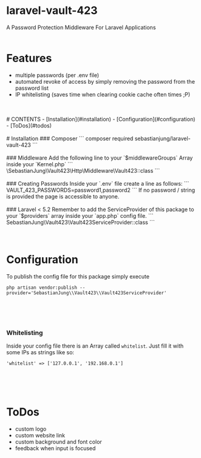 # laravel-vault-423
A Password Protection Middleware For Laravel Applications
<br>
<br>
# Features
- multiple passwords (per .env file)
- automated revoke of access by simply removing the password from the password list
- IP whitelisting (saves time when clearing cookie cache often times ;P)
<br>
<br>
# CONTENTS
- [Installation](#installation)
- [Configuration](#configuration)
- [ToDos](#todos)
<br>
<br>
# Installation
### Composer
```
composer required sebastianjung/laravel-vault-423
```
<br>
<br>
### Middleware
Add the following line to your `$middlewareGroups` Array inside your `Kernel.php`
```
\SebastianJung\Vault423\Http\Middleware\Vault423::class
```
<br>
<br>
### Creating Passwords
Inside your `.env` file create a line as follows:
```
VAULT_423_PASSWORDS=password1,password2
```
If no password / string is provided the page is accessible to anyone.
<br>
<br>
### Laravel < 5.2
Remember to add the ServiceProvider of this package to your `$providers` array inside your `app.php` config file.
```
SebastianJung\Vault423\Vault423ServiceProvider::class
```
<br>
<br>
<br>


# Configuration
To publish the config file for this package simply execute
```
php artisan vendor:publish --provider='SebastianJung\\Vault423\\Vault423ServiceProvider'
```
<br>
<br>
<br>


### Whitelisting
Inside your config file there is an Array called `whitelist`. Just fill it with some IPs as strings like so:
```
'whitelist' => ['127.0.0.1', '192.168.0.1']
```
<br>
<br>
<br>


# ToDos
- custom logo
- custom website link
- custom background and font color
- feedback when input is focused
